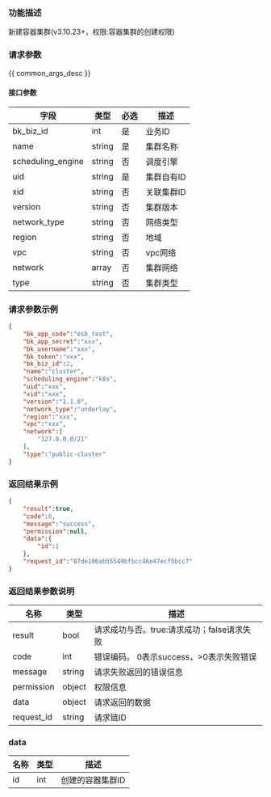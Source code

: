 ### 功能描述

新建容器集群(v3.10.23+，权限:容器集群的创建权限)

### 请求参数

{{ common_args_desc }}


#### 接口参数

| 字段      |  类型      | 必选   |  描述      |
|-----------|------------|--------|------------|
| bk_biz_id    |  int  | 是     | 业务ID|
| name    |  string  | 是     | 集群名称|
| scheduling_engine |  string  | 否  | 调度引擎 |
| uid   |  string  | 是   | 集群自有ID|
| xid |  string  | 否   | 关联集群ID |
| version   |  string  | 否   | 集群版本 |
| network_type   |  string  | 否   | 网络类型 |
| region |  string  | 否    | 地域|
| vpc |  string  | 否    | vpc网络|
| network |  array  | 否    | 集群网络|
| type |  string  | 否     | 集群类型 |

### 请求参数示例

```json
{
    "bk_app_code":"esb_test",
    "bk_app_secret":"xxx",
    "bk_username":"xxx",
    "bk_token":"xxx",
    "bk_biz_id":2,
    "name":"cluster",
    "scheduling_engine":"k8s",
    "uid":"xxx",
    "xid":"xxx",
    "version":"1.1.0",
    "network_type":"underlay",
    "region":"xxx",
    "vpc":"xxx",
    "network":[
        "127.0.0.0/21"
    ],
    "type":"public-cluster"
}
```

### 返回结果示例

```json
{
    "result":true,
    "code":0,
    "message":"success",
    "permission":null,
    "data":{
        "id":1
    },
    "request_id":"87de106ab55549bfbcc46e47ecf5bcc7"
}
```
### 返回结果参数说明

| 名称    | 类型   | 描述                                    |
| ------- | ------ | ------------------------------------- |
| result  | bool   | 请求成功与否。true:请求成功；false请求失败 |
| code    | int    | 错误编码。 0表示success，>0表示失败错误    |
| message | string | 请求失败返回的错误信息                    |
| permission    | object | 权限信息    |
| data    | object | 请求返回的数据      |
| request_id    | string | 请求链ID    |

### data

| 名称    | 类型   | 描述                                    |
| ------- | ------ | ------------------------------------- |
| id  | int   |  创建的容器集群ID |

